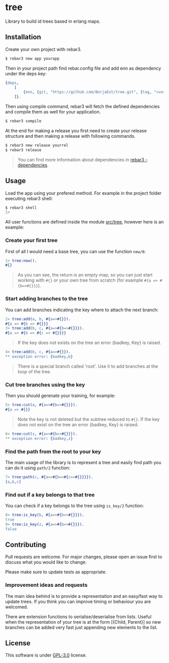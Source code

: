 # tree 
Library to build id trees based in erlang maps.


## Installation
Create your own project with rebar3.
 ```sh
 $ rebar3 new app yourapp
 ```

Then in your project path find rebar.config file and add enn as dependency under the deps key:
```erlang
{deps, 
    [
        {enn, {git, "https://github.com/BorjaEst/tree.git", {tag, "<version>"}}}
    ]}.
```

Then using compile command, rebar3 will fetch the defined dependencies and compile them as well for your application.
```sh
$ rebar3 compile
```

At the end for making a release you first need to create your release structure and then making a release with following commands.
```sh
$ rebar3 new release yourrel
$ rebar3 release
```

>You can find more information about dependencies in [rebar3 - dependencies](https://www.rebar3.org/docs/dependencies). 


## Usage
Load the app using your prefered method. For example in the project folder executing  rebar3 shell:
```sh
$ rebar3 shell
1>
```


All user functions are defined inside the module [src/tree](./src/tree.erl), however here is an example:



### Create your first tree 
First of all I would need a base tree, you can use the function `new/0`:
```erl
1> tree:new().
#{}
```
> As you can see, the return is an empty map, so you can just start working with `#{}` or your own tree from scratch (for example `#{a => #{b=>#{}}}`).

### Start adding branches to the tree
You can add branches indicating the key where to attach the next branch:
```erl
2> tree:add(a, b, #{a=>#{}}).
#{a => #{b => #{}}}
3> tree:add(b, c, #{a=>#{b=>#{}}}).
#{a => #{b => #{c => #{}}}}
```
> If the key does not exists on the tree an error {badkey, Key} is raised.

```erl
4> tree:add(b, c, #{a=>#{}}).
** exception error: {badkey,b}
```
> There is a special branch called 'root'. Use it to add branches at the toop of the tree.


### Cut tree branches using the key
Then you should gerenate your training, for example:
```erl
5> tree:cut(a, #{a=>#{b=>#{}}}).
#{a => #{}}
```
> Note the key is not deleted but the subtree reduced to `#{}`. If the key does not exist on the tree an error {badkey, Key} is raised.
```erl
6> tree:cut(z, #{a=>#{b=>#{}}}).
** exception error: {badkey,z}
```

### Find the path from the root to your key
The main usage of the library is to represent a tree and easily find path you can do it using `path/2` function:
```erl
7> tree:path(c, #{a=>#{b=>#{c=>#{}}}}).
[a,b,c]
```

### Find out if a key belongs to that tree
You can check if a key belongs to the tree using `is_key/2` function:
```erl
8> tree:is_key(b, #{a=>#{b=>#{}}}).    
true
9> tree:is_key(z, #{a=>#{b=>#{}}}).
false
```


## Contributing
Pull requests are welcome. For major changes, please open an issue first to discuss what you would like to change.

Please make sure to update tests as appropriate.


### Improvement ideas and requests
The main idea behind is to provide a representation and an easy/fast way to update trees. If you think you can improve timing or behaviour you are welcomed.

There are extension functions to serialise/deserialise from lists. Useful when the representation of your tree is at the form [{Child, Parent}] so new branches can be added very fast just appending new elements to the list.


## License
This software is under [GPL-3.0](https://www.gnu.org/licenses/gpl-3.0.en.html) license.

